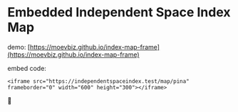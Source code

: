 # Embedded Independent Space Index Map

demo: [https://moevbiz.github.io/index-map-frame](https://moevbiz.github.io/index-map-frame)

embed code:
```
<iframe src="https://independentspaceindex.test/map/pina" frameborder="0" width="600" height="300"></iframe>
```
🎯
